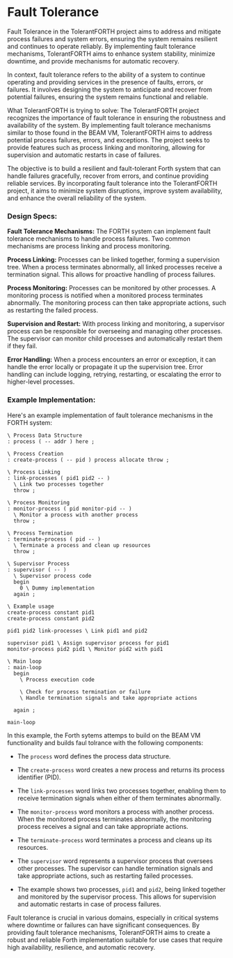 # Fault Tolerance 

Fault Tolerance in the TolerantFORTH project aims to address and mitigate process failures and system errors, ensuring the system remains resilient and continues to operate reliably. By implementing fault tolerance mechanisms, TolerantFORTH aims to enhance system stability, minimize downtime, and provide mechanisms for automatic recovery.

In context, fault tolerance refers to the ability of a system to continue operating and providing services in the presence of faults, errors, or failures. It involves designing the system to anticipate and recover from potential failures, ensuring the system remains functional and reliable.

What TolerantFORTH is trying to solve: The TolerantFORTH project recognizes the importance of fault tolerance in ensuring the robustness and availability of the system. By implementing fault tolerance mechanisms similar to those found in the BEAM VM, TolerantFORTH aims to address potential process failures, errors, and exceptions. The project seeks to provide features such as process linking and monitoring, allowing for supervision and automatic restarts in case of failures.

The objective is to build a resilient and fault-tolerant Forth system that can handle failures gracefully, recover from errors, and continue providing reliable services. By incorporating fault tolerance into the TolerantFORTH project, it aims to minimize system disruptions, improve system availability, and enhance the overall reliability of the system.

### Design Specs: 

**Fault Tolerance Mechanisms:** The FORTH system can implement fault tolerance mechanisms to handle process failures. Two common mechanisms are process linking and process monitoring.

**Process Linking:** Processes can be linked together, forming a supervision tree. When a process terminates abnormally, all linked processes receive a termination signal. This allows for proactive handling of process failures.

**Process Monitoring:** Processes can be monitored by other processes. A monitoring process is notified when a monitored process terminates abnormally. The monitoring process can then take appropriate actions, such as restarting the failed process.

**Supervision and Restart:** With process linking and monitoring, a supervisor process can be responsible for overseeing and managing other processes. The supervisor can monitor child processes and automatically restart them if they fail.

**Error Handling:** When a process encounters an error or exception, it can handle the error locally or propagate it up the supervision tree. Error handling can include logging, retrying, restarting, or escalating the error to higher-level processes.

### Example Implementation:

Here's an example implementation of fault tolerance mechanisms in the FORTH system:

```forth
\ Process Data Structure
: process ( -- addr ) here ;

\ Process Creation
: create-process ( -- pid ) process allocate throw ;

\ Process Linking
: link-processes ( pid1 pid2 -- )
  \ Link two processes together
  throw ;

\ Process Monitoring
: monitor-process ( pid monitor-pid -- )
  \ Monitor a process with another process
  throw ;

\ Process Termination
: terminate-process ( pid -- )
  \ Terminate a process and clean up resources
  throw ;

\ Supervisor Process
: supervisor ( -- )
  \ Supervisor process code
  begin
    0 \ Dummy implementation
  again ;

\ Example usage
create-process constant pid1
create-process constant pid2

pid1 pid2 link-processes \ Link pid1 and pid2

supervisor pid1 \ Assign supervisor process for pid1
monitor-process pid2 pid1 \ Monitor pid2 with pid1

\ Main loop
: main-loop
  begin
    \ Process execution code

    \ Check for process termination or failure
    \ Handle termination signals and take appropriate actions

  again ;

main-loop
```
In this example, the Forth sytems attemps to build on the BEAM VM functionality and builds faul tolrance with the following components: 

- The `process` word defines the process data structure.

- The `create-process` word creates a new process and returns its process identifier (PID).

- The `link-processes` word links two processes together, enabling them to receive termination signals when either of them terminates abnormally.

- The `monitor-process` word monitors a process with another process. When the monitored process terminates abnormally, the monitoring process receives a signal and can take appropriate actions.

- The `terminate-process` word terminates a process and cleans up its resources.

- The `supervisor` word represents a supervisor process that oversees other processes. The supervisor can handle termination signals and take appropriate actions, such as restarting failed processes.

- The example shows two processes, `pid1` and `pid2`, being linked together and monitored by the supervisor process. This allows for supervision and automatic restarts in case of process failures.


Fault tolerance is crucial in various domains, especially in critical systems where downtime or failures can have significant consequences. By providing fault tolerance mechanisms, TolerantFORTH aims to create a robust and reliable Forth implementation suitable for use cases that require high availability, resilience, and automatic recovery.
